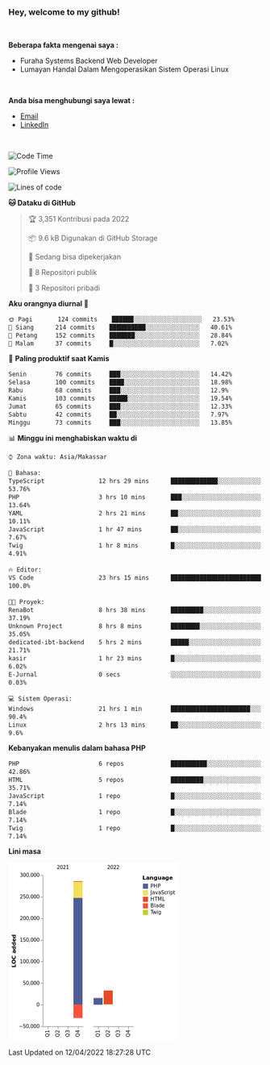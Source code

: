 <h3>Hey, welcome to my github!</h3>

<br>

<p><strong>Beberapa fakta mengenai saya :</strong></p>

<ul>
  <li>Furaha Systems Backend Web Developer</li>
  <li>Lumayan Handal Dalam Mengoperasikan Sistem Operasi Linux</li>
</ul>

<br>

<p><strong>Anda bisa menghubungi saya lewat :</strong></p>

<ul>
  <li><a href="mailto:renaldiapriyanto419@gmail.com">Email</a></li>
  <li><a href="https://www.linkedin.com/in/renaldi-kadang-314314206/">LinkedIn</a></li>
</ul>

<br>

<!--START_SECTION:waka-->
![Code Time](http://img.shields.io/badge/Code%20Time-76%20hrs%204%20mins-blue)

![Profile Views](http://img.shields.io/badge/Profil%20dilihat-2-blue)

![Lines of code](https://img.shields.io/badge/Sejak%20Hello%20World%20aku%20telah%20menulis-304%20Thousand%20baris%20kode-blue)

**🐱 Dataku di GitHub** 

> 🏆 3,351 Kontribusi pada 2022
 > 
> 📦 9.6 kB Digunakan di GitHub Storage 
 > 
> 💼 Sedang bisa dipekerjakan
 > 
> 📜 8 Repositori publik 
 > 
> 🔑 3 Repositori pribadi  
 > 
**Aku orangnya diurnal 🐤** 

```text
🌞 Pagi       124 commits    ██████░░░░░░░░░░░░░░░░░░░   23.53% 
🌆 Siang      214 commits    ██████████░░░░░░░░░░░░░░░   40.61% 
🌃 Petang     152 commits    ███████░░░░░░░░░░░░░░░░░░   28.84% 
🌙 Malam      37 commits     █░░░░░░░░░░░░░░░░░░░░░░░░   7.02%

```
📅 **Paling produktif saat Kamis** 

```text
Senin        76 commits     ███░░░░░░░░░░░░░░░░░░░░░░   14.42% 
Selasa       100 commits    ████░░░░░░░░░░░░░░░░░░░░░   18.98% 
Rabu         68 commits     ███░░░░░░░░░░░░░░░░░░░░░░   12.9% 
Kamis        103 commits    █████░░░░░░░░░░░░░░░░░░░░   19.54% 
Jumat        65 commits     ███░░░░░░░░░░░░░░░░░░░░░░   12.33% 
Sabtu        42 commits     ██░░░░░░░░░░░░░░░░░░░░░░░   7.97% 
Minggu       73 commits     ███░░░░░░░░░░░░░░░░░░░░░░   13.85%

```


📊 **Minggu ini menghabiskan waktu di** 

```text
⌚︎ Zona waktu: Asia/Makassar

💬 Bahasa: 
TypeScript               12 hrs 29 mins      █████████████░░░░░░░░░░░░   53.76% 
PHP                      3 hrs 10 mins       ███░░░░░░░░░░░░░░░░░░░░░░   13.64% 
YAML                     2 hrs 21 mins       ██░░░░░░░░░░░░░░░░░░░░░░░   10.11% 
JavaScript               1 hr 47 mins        ██░░░░░░░░░░░░░░░░░░░░░░░   7.67% 
Twig                     1 hr 8 mins         █░░░░░░░░░░░░░░░░░░░░░░░░   4.91%

🔥 Editor: 
VS Code                  23 hrs 15 mins      █████████████████████████   100.0%

🐱‍💻 Proyek: 
RenaBot                  8 hrs 38 mins       █████████░░░░░░░░░░░░░░░░   37.19% 
Unknown Project          8 hrs 8 mins        ████████░░░░░░░░░░░░░░░░░   35.05% 
dedicated-ibt-backend    5 hrs 2 mins        █████░░░░░░░░░░░░░░░░░░░░   21.71% 
kasir                    1 hr 23 mins        █░░░░░░░░░░░░░░░░░░░░░░░░   6.02% 
E-Jurnal                 0 secs              ░░░░░░░░░░░░░░░░░░░░░░░░░   0.03%

💻 Sistem Operasi: 
Windows                  21 hrs 1 min        ██████████████████████░░░   90.4% 
Linux                    2 hrs 13 mins       ██░░░░░░░░░░░░░░░░░░░░░░░   9.6%

```

**Kebanyakan menulis dalam bahasa PHP** 

```text
PHP                      6 repos             ██████████░░░░░░░░░░░░░░░   42.86% 
HTML                     5 repos             █████████░░░░░░░░░░░░░░░░   35.71% 
JavaScript               1 repo              █░░░░░░░░░░░░░░░░░░░░░░░░   7.14% 
Blade                    1 repo              █░░░░░░░░░░░░░░░░░░░░░░░░   7.14% 
Twig                     1 repo              █░░░░░░░░░░░░░░░░░░░░░░░░   7.14%

```


**Lini masa**

![Chart not found](https://raw.githubusercontent.com/Sylent-Sys/Sylent-Sys/main/charts/bar_graph.png) 


 Last Updated on 12/04/2022 18:27:28 UTC
<!--END_SECTION:waka-->
